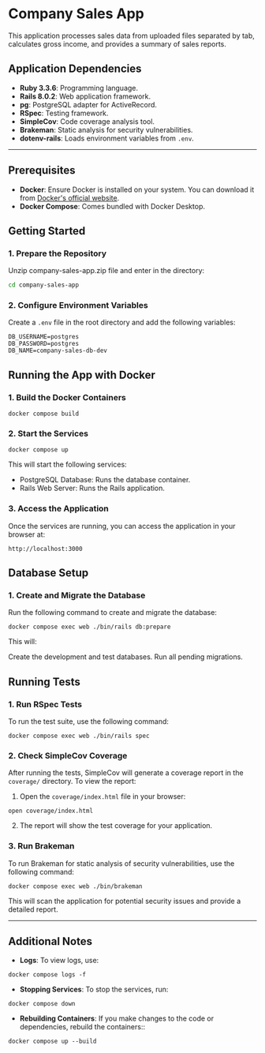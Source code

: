 # Company Sales App

This application processes sales data from uploaded files separated by tab, calculates gross income, and provides a summary of sales reports.

## Application Dependencies

- **Ruby 3.3.6**: Programming language.
- **Rails 8.0.2**: Web application framework.
- **pg**: PostgreSQL adapter for ActiveRecord.
- **RSpec**: Testing framework.
- **SimpleCov**: Code coverage analysis tool.
- **Brakeman**: Static analysis for security vulnerabilities.
- **dotenv-rails**: Loads environment variables from `.env`.
---

## Prerequisites

- **Docker**: Ensure Docker is installed on your system. You can download it from [Docker's official website](https://www.docker.com/).
- **Docker Compose**: Comes bundled with Docker Desktop.


## Getting Started

### 1. Prepare the Repository

Unzip company-sales-app.zip file and enter in the directory:

```bash
cd company-sales-app
```

### 2. Configure Environment Variables
Create a `.env` file in the root directory and add the following variables:
```
DB_USERNAME=postgres
DB_PASSWORD=postgres
DB_NAME=company-sales-db-dev
```

## Running the App with Docker

### 1. Build the Docker Containers
```
docker compose build
```
### 2. Start the Services
```
docker compose up
```

This will start the following services:

- PostgreSQL Database: Runs the database container.
- Rails Web Server: Runs the Rails application.

### 3. Access the Application
Once the services are running, you can access the application in your browser at:
```
http://localhost:3000
```

## Database Setup

### 1. Create and Migrate the Database
Run the following command to create and migrate the database:
```
docker compose exec web ./bin/rails db:prepare
```

This will:

Create the development and test databases.
Run all pending migrations.

## Running Tests

### 1. Run RSpec Tests
To run the test suite, use the following command:
```
docker compose exec web ./bin/rails spec
```

### 2. Check SimpleCov Coverage
After running the tests, SimpleCov will generate a coverage report in the `coverage/` directory. To view the report:

1. Open the `coverage/index.html` file in your browser:
```
open coverage/index.html
```
2. The report will show the test coverage for your application.

### 3. Run Brakeman
To run Brakeman for static analysis of security vulnerabilities, use the following command:
```
docker compose exec web ./bin/brakeman
```

This will scan the application for potential security issues and provide a detailed report.

---

## Additional Notes

- **Logs**: To view logs, use:
```
docker compose logs -f
```
- **Stopping Services**: To stop the services, run:
```
docker compose down
```

- **Rebuilding Containers**: If you make changes to the code or dependencies, rebuild the containers::

```
docker compose up --build
```
